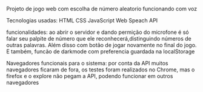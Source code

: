 Projeto de jogo web com escolha de número aleatorio funcionando com voz

Tecnologias usadas:
HTML
CSS
JavaScript
Web Speach API

funcionalidades:
ao abrir o servidor e dando permição do microfone é só falar seu palpite de
número que ele reconhecerá,distinguindo números de outras palavras. Além disso com botão de jogar novamente no final do jogo. E também, funcão de darkmode com preferencia guardada na localStorage

Navegadores funcionais para o sistema:
por conta da API muitos navegadores ficaram de fora, os testes foram realizados no Chrome,
mas o firefox e o explore não pegam a API, podendo funcionar em outros navegadores